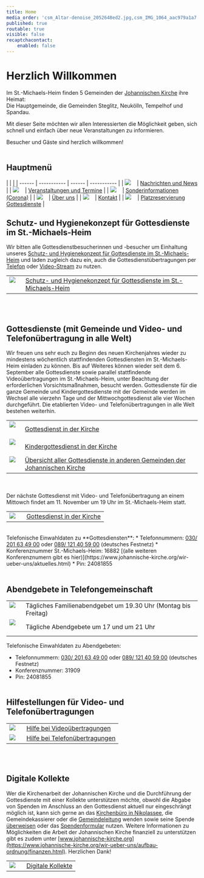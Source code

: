 ```yaml
---
title: Home
media_order: 'csm_Altar-denoise_2052648ed2.jpg,csm_IMG_1064_aac979a1a7.jpg,IMG_7408.JPG,csm_velten_altar_69ddeeb6c1.jpg,csm_2008_-_Elster_Altar_df63a7a87e.jpg,csm_D__sseldorf_2a84004819.jpg,Bildschirmfoto 2020-05-29 um 08.23.44.png,Pfingsten 2018 noch kleiner.jpg,DSC_0013_reduziert.JPG,csm_50JahreGemeindeBremen_Altar_c8bc6d2319.jpg,P1120210.jpg,ca22da601822ed901582ed5d4a80606aaf00d88f-study-8629941920.jpeg,d6fa26fc7351ecee3a1799d022df26220cfdd6f7-blur-18674021920.jpeg,Bildschirmfoto 2020-06-20 um 11.17.45.png,Bildschirmfoto 2020-06-20 um 11.17.56.png,f263ebb89140a0fd4a72ef1090b43b95e7951040-euro-1453861280.png,icon_kontakt-nachricht schreiben.png,icon_sonderinformationen.png,icon_über uns.png,icon_veranstaltungen-termine_alternativ.png,A4F49092-F274-430D-ACC6-4625F2F70052.jpeg,teenager-5693583_1920.jpg,icon_nachrichten_NEU.png,icon_tickets3.png'
published: true
routable: true
visible: false
recaptchacontact:
    enabled: false
---
```


# Herzlich Willkommen
Im St.-Michaels-Heim finden 5 Gemeinden der  [Johannischen Kirche](https://www.johannische-kirche.org) ihre Heimat:  
Die Hauptgemeinde, die Gemeinden Steglitz, Neukölln, Tempelhof und Spandau.

Mit dieser Seite möchten wir allen Interessierten die Möglichkeit geben, sich schnell und einfach über neue Veranstaltungen zu informieren.  

Besucher und Gäste sind herzlich willkommen!
<br><br>

## Hauptmenü
|  |  |
| ------ | ----------- | ------ | ----------- |
| [![](icon_nachrichten_NEU.png?cropResize=100,100)](/news)<font color="white">.     .</font> | [Nachrichten und News](/news) |
| [![](icon_veranstaltungen-termine_alternativ.png?cropResize=100,100)](/veranstaltungen)<font color="white">.     .</font> | [Veranstaltungen und Termine](/veranstaltungen) |
| [![](icon_sonderinformationen.png?cropResize=100,100)](/sonderinformation)<font color="white">.     .</font> | [Sonderinformationen (Corona)](/sonderinformation) |
| [![](icon_%C3%BCber%20uns.png?cropResize=100,100)](/ueber-uns)<font color="white">.     .</font> | [Über uns](/ueber-uns) |
| [![](icon_kontakt-nachricht%20schreiben.png?cropResize=100,100)](/kontakt)<font color="white">.     .</font> | [Kontakt](/kontakt) |
| [![](icon_tickets3.png?cropResize=100,100)](https://gottesdienst.smh-gemeinden.de/event/ewigkeitssonntag)<font color="white">.     .</font> | [Platzreservierung Gottesdienste](https://gottesdienst.smh-gemeinden.de/event/ewigkeitssonntag) |
<br>

## Schutz- und Hygienekonzept für Gottesdienste im St.-Michaels-Heim
Wir bitten alle Gottesdienstbesucherinnen und -besucher um Einhaltung unseres [Schutz- und Hygienekonzept für Gottesdienste im St.-Michaels-Heim](https://smh-gemeinden.de/schutz-und-hygienekonzept-bei-gottesdiensten-im-st-michaels-heim) und laden zugleich dazu ein, auch die Gottesdienstübertragungen per [Telefon](https://www.johannische-kirche.org/wir-ueber-uns/aktuelles.html) oder [Video-Stream](https://www.johannische-kirche.org/mediathek/live-gottesdienst.html) zu nutzen.

|  |  |
| ------ | ----------- |
| [![](teenager-5693583_1920.jpg?cropResize=130,130)](https://smh-gemeinden.de/schutz-und-hygienekonzept-bei-gottesdiensten-im-st-michaels-heim)<font color="white">.     .</font> | [Schutz- und Hygienekonzept für Gottesdienste im St.-Michaels-Heim](https://smh-gemeinden.de/schutz-und-hygienekonzept-bei-gottesdiensten-im-st-michaels-heim)|
<br><br>

## Gottesdienste (mit Gemeinde und Video- und Telefonübertragung in alle Welt)
Wir freuen uns sehr euch zu Beginn des neuen Kirchenjahres wieder zu mindestens wöchentlich stattfindenden Gottesdiensten im St.-Michaels-Heim einladen zu können. Bis auf Weiteres können wieder seit dem 6. September alle Gottesdienste sowie parallel stattfindende Videoübertragungen im St.-Michaels-Heim, unter Beachtung der erforderlichen Vorsichtsmaßnahmen, besucht werden. Gottesdienste für die ganze Gemeinde und Kindergottesdienste mit der Gemeinde werden im Wechsel alle vierzehn Tage und der Mittwochgottesdienst alle vier Wochen durchgeführt. Die etablierten Video- und Telefonübertragungen in alle Welt bestehen weiterhin. 

|  |  |
| ------ | ----------- |
| [![](csm_IMG_1064_aac979a1a7.jpg?cropResize=130,130)](https://www.johannische-kirche.org/mediathek/live-gottesdienst.html)<font color="white">.     .</font> | [Gottesdienst in der Kirche](https://www.johannische-kirche.org/mediathek/live-gottesdienst.html) |
| [![](csm_IMG_1064_aac979a1a7.jpg?cropResize=130,130)](https://www.johannische-kirche.org/mediathek/live-gottesdienst/live-kindergottesdienst.html)<font color="white">.     .</font> | [Kindergottesdienst in der Kirche](https://www.johannische-kirche.org/mediathek/live-gottesdienst/live-kindergottesdienst.html) |
| [![](csm_Altar-denoise_2052648ed2.jpg?cropResize=130,130)](/news/gottesdienste-am-kommenden-sonntag)<font color="white">.     .</font> | [Übersicht aller Gottesdienste in anderen Gemeinden der Johannischen Kirche](/news/gottesdienste-am-kommenden-sonntag) |

<br><br>
Der nächste Gottesdienst mit Video- und Telefonübertragung an einem Mittowch findet am 11. November um 19 Uhr im St.-Michaels-Heim statt.

|  |  |
| ------ | ----------- |
| [![](csm_IMG_1064_aac979a1a7.jpg?cropResize=130,130)](https://www.johannische-kirche.org/mediathek/live-gottesdienst.html)<font color="white">.     .</font> | [Gottesdienst in der Kirche](https://www.johannische-kirche.org/mediathek/live-gottesdienst.html) |
<br>
Telefonische Einwahldaten zu **Gottesdiensten**:
* Telefonnummern: <a href="tel:+4930201 63 49 00">030/ 201 63 49 00</a> oder <a href="tel:+4989 121 40 59 00">089/ 121 40 59 00</a> (deutsches Festnetz)
* Konferenznummer St.-Michaels-Heim: 16882 [(alle weiteren Konferenznumern gibt es hier)](https://www.johannische-kirche.org/wir-ueber-uns/aktuelles.html)
* Pin: 24081855
<br><br>

## Abendgebete in Telefongemeinschaft

|  |  |
| ------ | ----------- |
| ![](d6fa26fc7351ecee3a1799d022df26220cfdd6f7-blur-18674021920.jpeg?cropResize=130,130)<font color="white">.     .</font> | Tägliches Familienabendgebet um 19.30 Uhr (Montag bis Freitag)|
| ![](ca22da601822ed901582ed5d4a80606aaf00d88f-study-8629941920.jpeg?cropResize=130,130)<font color="white">.     .</font> | Tägliche Abendgebete um 17 und um 21 Uhr |

Telefonische Einwahldaten zu Abendgebeten:
* Telefonnummern: <a href="tel:+4930201 63 49 00">030/ 201 63 49 00</a> oder <a href="tel:+4989 121 40 59 00">089/ 121 40 59 00</a> (deutsches Festnetz)
* Konferenznummer: 31909
* Pin: 24081855
<br><br>

## Hilfestellungen für Video- und Telefonübertragungen
|  |  |
| ------ | ----------- |
| [![](Bildschirmfoto%202020-06-20%20um%2011.17.45.png?cropResize=130,130)](https://smh-gemeinden.de/news/hilfestellungen-fuer-video-und-telefonuebertragungen)<font color="white">.     .</font> | [Hilfe bei Videoübertragungen](https://smh-gemeinden.de/news/hilfestellungen-fuer-video-und-telefonuebertragungen) |
| [![](Bildschirmfoto%202020-06-20%20um%2011.17.56.png?cropResize=130,130)](https://smh-gemeinden.de/news/hilfestellungen-fuer-video-und-telefonuebertragungen)<font color="white">.     .</font> | [Hilfe bei Telefonübertragungen](https://smh-gemeinden.de/news/hilfestellungen-fuer-video-und-telefonuebertragungen) |
<br><br>

## Digitale Kollekte
Wer die Kirchenarbeit der Johannischen Kirche und die Durchführung der Gottesdienste mit einer Kollekte unterstützen möchte, obwohl die Abgabe von Spenden im Anschluss an den Gottesdienst aktuell nur eingeschrängt möglich ist, kann sich gerne an das [Kirchenbüro in Nikolassee](https://www.johannische-kirche.org/gemeindeleben.html), die Gemeindekassierer oder die [Gemeindeleitung](https://www.johannische-kirche.org/gemeindeleben/berlin-smh.html) wenden sowie seine Spende [überweisen](/ueber-uns) oder das [Spendenformular](https://secure.spendenbank.de/form/3469) nutzen. Weitere Informationen zu Möglichkeiten die Arbeit der Johannischen Kirche finanziell zu unterstützen gibt es zudem unter [www.johannische-kirche.org](https://www.johannische-kirche.org/wir-ueber-uns/aufbau-ordnung/finanzen.html). Herzlichen Dank!

|  |  |
| ------ | ----------- |
| [![](f263ebb89140a0fd4a72ef1090b43b95e7951040-euro-1453861280.png?cropResize=130,130)](https://secure.spendenbank.de/form/3469)<font color="white">.     .</font> | [Digitale Kollekte](https://secure.spendenbank.de/form/3469) |